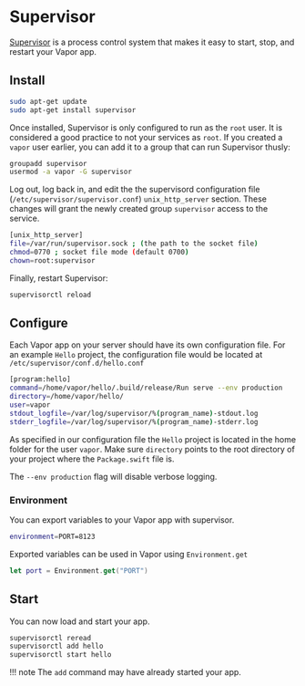 # Supervisor

[Supervisor](http://supervisord.org) is a process control system that makes it easy to start, stop, and restart your Vapor app.

## Install

```sh
sudo apt-get update
sudo apt-get install supervisor
```

Once installed, Supervisor is only configured to run as the `root` user. It is considered a good practice to not your services as `root`. If you created a `vapor` user earlier, you can add it to a group that can run Supervisor thusly:

```sh
groupadd supervisor
usermod -a vapor -G supervisor
```

Log out, log back in, and edit the the supervisord configuration file (`/etc/supervisor/supervisor.conf`) `unix_http_server` section. These changes will grant the newly created group `supervisor` access to the service.

```sh
[unix_http_server]
file=/var/run/supervisor.sock ; (the path to the socket file)
chmod=0770 ; socket file mode (default 0700)
chown=root:supervisor
```

Finally, restart Supervisor:

```sh
supervisorctl reload
```

## Configure

Each Vapor app on your server should have its own configuration file. For an example `Hello` project, the configuration file would be located at `/etc/supervisor/conf.d/hello.conf`

```sh
[program:hello]
command=/home/vapor/hello/.build/release/Run serve --env production
directory=/home/vapor/hello/
user=vapor
stdout_logfile=/var/log/supervisor/%(program_name)-stdout.log
stderr_logfile=/var/log/supervisor/%(program_name)-stderr.log
```

As specified in our configuration file the `Hello` project is located in the home folder for the user `vapor`. Make sure `directory` points to the root directory of your project where the `Package.swift` file is.

The `--env production` flag will disable verbose logging.

### Environment

You can export variables to your Vapor app with supervisor.

```sh
environment=PORT=8123
```

Exported variables can be used in Vapor using `Environment.get`

```swift
let port = Environment.get("PORT")
```

## Start

You can now load and start your app.

```sh
supervisorctl reread
supervisorctl add hello
supervisorctl start hello
```

!!! note
	The `add` command may have already started your app.
